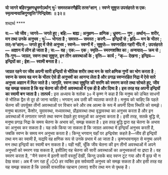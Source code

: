 **यो जागरे बहिरनुक्षणधॢमणोऽर्थान्** **भु–े समस्तकरणैर्हृदि तत्स²क्षान् ।** **स्वप्ने सुषुप्त उपसंहरते स एक:** **स्मृत्यन्वयात्त्रिगुणवृत्ति²गिन्द्रियेश: ॥ ३२॥** 

शब्दार्थ **** 

**य:—** **जो जीव** **; जागरे—** **जगते हुए** **; बहि:—** **बाह्य** **; अनुक्षण—** **क्षणिक** **; धॢमण:—** **गुण** **; अर्थान्—** **शरीर, मन तथा उनके** **अनुभव** **; भु–े—** **भोगता है** **; समस्त—** **समस्त** **; करणै:—** **इन्द्रियों से** **; हृदि—** **मन के भीतर** **; तत्-स²क्षान्—** **जगते हुए में जैसे** **अनुभव** **; स्वप्ने—** **स्वप्नों में** **; सुषुप्ते—** **स्वप्नरहित गहरी नींद में** **; उपसंहरते—** **अज्ञान में लीन हो जाता है** **; स:—** **वह** **; एक:—** **एक** **;** **स्मृति—** **स्मरणशक्ति का** **; अन्वयात्—** **क्रम से** **; त्रि-गुण—** **जाग्रत, स्वप्न तथा सुषुप्त, इन तीन अवस्थाओं के** **; वृत्ति—** **कार्य** **;** **²क्—** **देखना** **; इन्द्रिय—** **इन्द्रियों का** **; ईश:—** **स्वामी बनता है।** **.** 

**जाग्रत रहने पर जीव अपनी सारी इन्द्रियों से भौतिक शरीर तथा मन के सारे क्षणिक गुणों** **का भोग करता है** ; **स्वप्न के समय वह मन के भीतर ऐसे ही अनुभवों का आनन्द लेता है और** **प्रगाढ़ स्वप्नरहित निद्रा में ऐसे सारे अनुभव अज्ञान में मिल जाते है। जागृति, स्वप्न तथा सुषुप्ति** **की सरणि को स्मरण करते तथा सोचते हुए, जीव यह समझ सकता है कि वह चेतना की तीनों** **अवस्थाओं में एक ही है और दिव्य है। इस तरह वह अपनी इन्द्रियों का स्वामी बन जाता है।** **तात्पर्य :** इस अध्याय के श्लोक ३० में कृष्ण ने कहा है कि मनुष्य को उचित साधनों से भौतिक द्वैत से दूर हो जाना चाहिए। भगवान् अब उसी की व्यालया करते है। मनुष्य को चाहिए कि पहले चेतना की उपर्युक्त तीनों अवस्थाओं पर विचार करे और तब आत्मा के रूप में अपनी दिव्य स्थिति को समझे। मनुष्य बालपन, कैशोर, युवावस्था, मध्यावस्था, प्रौढ़ावस्था तथा वृद्धावस्था का अनुभव करता है और इन अवस्थाओं में लगातार जगते तथा स्वप्न देखते हुए वस्तुओं का अनुभव करता है। इसी तरह, सतर्क बुद्धि से, मनुष्य प्रगाढ़ निद्रा के समय चेतना के अभाव को, समझ सकता है। इस तरह बुद्धि द्वारा वह चेतना के अभाव का अनुभव कर सकता है। यह तर्क किया जा सकता है कि जाग्रत अवस्था में इन्द्रियाँ अनुभव करती है, जबकि स्वप्न के समय मन अनुभव करता है। किन्तु भगवान् यहाँ पर *इन्द्रियेश:* कहते है—जीव ही इन्द्रियों तथा मन का स्वामी है, यद्यपि वह क्षणिक रूप से उनके प्रभाव में आ जाता है। कृष्णभावनामृत से मनुष्य अपने मन तथा इन्द्रियों का स्वामी बन सकता है। यही नहीं, चूँकि जीव चेतना की इन तीनों अवस्थाओं में अपने अनुभवों को स्मरण रख सकता है, इसीलिए वह चेतना की सारी अवस्थाओं का अनुभवकर्ता या द्रष्टा है। वह स्मरण करता है, ''मैने स्वप्न में इतनी सारी वस्तुएँ देखीं, किन्तु उसके बाद स्वप्न टूट गया और मैं कुछ भी न देख सका। अब मैं जग रहा हूँ।ÓÓ हर व्यक्ति इस सर्वव्यापी अनुभव को समझ सकता है और इसी तरह वह यह समझ सकता है कि उसकी वास्तविक पहचान (सत्ता) शरीर तथा मन से पृथक् है।  